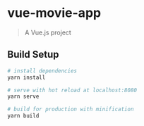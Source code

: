 # vue-movie-app

> A Vue.js project

## Build Setup

```bash
# install dependencies
yarn install

# serve with hot reload at localhost:8080
yarn serve

# build for production with minification
yarn build
```
